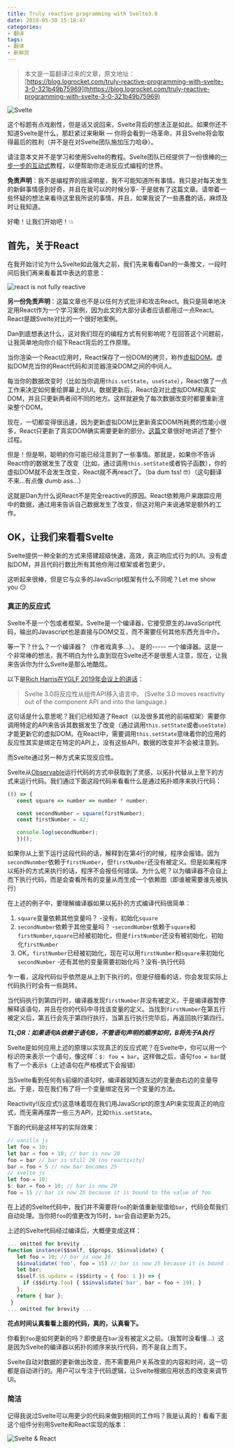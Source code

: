 ```yaml
---
title: Truly reactive programming with Svelte3.0
date: 2019-05-30 15:18:47
categories: 
- 翻译
tags: 
- 翻译
- 新鲜货
---
```


> 本文是一篇翻译过来的文章，原文地址：[https://blog.logrocket.com/truly-reactive-programming-with-svelte-3-0-321b49b75969](hhttps://blog.logrocket.com/truly-reactive-programming-with-svelte-3-0-321b49b75969)

![Svelte](https://cdn-images-1.medium.com/max/1200/1*2hDcp8VSEJk74trofc3JtQ.jpeg)

这个标题有点戏剧性，但是话又说回来，Svelte背后的想法正是如此。如果你还不知道Svelte是什么，那赶紧过来瞅瞅 — 你将会看到一场革命，并且Svelte将会取得最后的胜利（并不是在对Svelte团队施加压力哈:sweat_smile:）。

<!-- more -->

请注意本文并不是学习和使用Svelte的教程。Svelte团队已经提供了一份很棒的[一步一步的互动式](https://svelte.dev/tutorial/basics)教程，以便帮助你走进反应式编程的世界。

**免责声明**：我不是编程界的摇滚明星，我不可能知道所有事情。我只是对每天发生的新鲜事情感到好奇，并且在我可以的时候分享- 于是就有了这篇文章。请带着一些怀疑的想法来看待这里我所说的事情，并且，如果我说了一些愚蠢的话，麻烦及时让我知道。

好嘞！让我们开始吧！:boom:

## 首先，关于React
在我开始讨论为什么Svelte如此强大之前，我们先来看看Dan的一条推文，一段时间后我们再来看看其中表达的意思：
<!-- todo 这里需要加一张推文图片 -->
![react is not fully reactive](http://pryb8y3zu.bkt.clouddn.com/react-is-not-fully-reactive.png)

**另一份免责声明**：这篇文章也不是以任何方式批评和攻击React。我只是简单地决定用React作为一个学习案例，因为此文的大部分读者应该都用过一点React。React是跟Svelte对比的一个很好地案例。

Dan到底想表达什么，这对我们现在的编程方式有何影响呢？在回答这个问题前，让我简单地向你介绍下React背后的工作原理。

当你渲染一个React应用时，React保存了一份DOM的拷贝，称作[虚拟DOM](https://reactjs.org/docs/faq-internals.html)。虚拟DOM充当你的React代码和浏览器渲染DOM之间的中间人。

每当你的数据改变时（比如当你调用`this.setState`，`useState`），React做了一点工作来决定如何重绘屏幕上的UI。数据更新后，React会对比虚拟DOM和真实DOM，并且只更新两者间不同的地方。这样就避免了每次数据改变时都要重新渲染整个DOM。

现在，一切都变得很迅速，因为更新虚拟DOM比更新真实DOM所耗费的性能小很多，React只更新了真实DOM确实需要更新的部分。[这篇](https://medium.com/@gethylgeorge/how-virtual-dom-and-diffing-works-in-react-6fc805f9f84e)文章很好地讲述了整个过程。

但是！但是啊，聪明的你可能已经注意到了一些事情。那就是，如果你不告诉React你的数据发生了改变（比如，通过调用`this.setState`或者钩子函数），你的虚拟DOM就不会发生改变，React就不再react了。（ba dum tss! 🤓）（这句翻译不来...有点像 dumb ass...）

这就是Dan为什么说React不是完全reactive的原因。React依赖用户来跟踪应用中的数据，通过用来告诉自己数据发生了改变，但这对用户来说通常是额外的工作。


## OK，让我们来看看Svelte

Svelte提供一种全新的方式来搭建超级快速，高效，真正响应式行为的UI。没有虚拟DOM，并且代码行数比所有其他你用过框架或者包更少。

这听起来很棒，但是它与众多的JavaScript框架有什么不同呢？Let me show you :smirk:

### 真正的反应式

Svelte不是一个包或者框架。Svelte是一个编译器，它接受原生的JavaScript代码，输出的Javascript也是直接与DOM交互，而不需要任何其他东西充当中介。

等一下？什么？一个编译器？（作者戏真多...）。 是的----- 一个编译器。这是一个非常棒的想法，我不明白为什么直到现在Svelte还不是很惹人注意，现在，让我来告诉你为什么Svelte是那么地酷炫。

以下是[Rich Harris在YGLF 2019年会议上的讲话](https://www.youtube.com/watch?v=AdNJ3fydeao)：

> Svelte 3.0将反应性从组件API移入语言中。
>(Svelte 3.0 moves reactivity out of the component API and into the language.)

这句话是什么意思呢？我们已经知道了React（以及很多其他的前端框架）需要你调用特定的API来告诉其数据发生了改变（通过调用`this.setState`或者`useState`）才能更新它的虚拟DOM。在React中，需要调用`this.setState`意味着你的应用的反应性其实是绑定在特定的API上，没有这些API，数据的改变并不会被注意到。

而Svelte通过另一种方式来实现反应性。

Svelte从[Observable]()运行代码的方式中获取到了灵感，以拓扑代替从上至下的方式来运行代码。我们通过下面这段代码来看看什么是通过拓扑顺序来执行代码：
```javascript
(() => {
   const square => number => number * number;

   const secondNumber = square(firstNumber);
   const firstNumber = 42;

   console.log(secondNumber);
   })();
```

如果你从上至下运行这段代码的话，解释到在第4行的时候，程序会报错。因为`secondNunmber`依赖于`firstNumber`，但`firstNumber`还没有被定义。但是如果程序以拓扑的方式来执行的话，程序不会报任何错误。为什么呢？以为编译器不会自上而下执行代码，而是会查看所有的变量从而生成一个依赖图（即谁被需要谁先被执行）

在上述的例子中，要理解编译器如果以拓扑的方式编译代码很简单：
1. `square`变量依赖其他变量吗？
-没有，初始化`square`
2. `secondNumber`依赖于其他变量吗？
-`secondNumber`依赖于`square`和`firstNumber`,`square`已经被初始化，但是`firstNumber`还没有被初始化，初始化`firstNumber`
3. OK，`firstNumber`已经被初始化，现在可以用`firstNumber`和`square`来初始化`secondNumber`
-还有其他的变量需要初始化吗？没有-执行代码

乍一看，这段代码似乎依然是从上到下执行的，但是仔细看的话，你会发现实际上代码执行时会有一些跳转。

当代码执行到第四行时，编译器发现`firstNumber`并没有被定义，于是编译器暂停解释该语句，并且在你的代码中寻找该变量的定义。当找到`firstNumber`在第五行被定义后，第五行会先于第四行执行，当第五行执行完毕后，再返回执行第四行。

_**TL;DR：如果语句A依赖于语句B，不管语句声明的顺序如何，B将先于A执行**_

Svelte是如何应用上述的原理以实现真正的反应式呢？在Svelte中，你可以用一个标识符来表示一个语句，像这样：`$: foo = bar`。这样做之后，语句`foo = bar`就有了一个表示`$`（上述语句在严格模式下会报错）

当Svelte看到任何有`$`前缀的语句时，编译器就知道左边的变量由右边的变量导出。于是，现在我们有了将一个变量绑定在另一个变量的方法。

Reactivity!(反应式!)这意味着现在我们用JavaScript的原生API来实现真正的响应式，而无需再摆弄一些三方API，比如`this.setState`。

下面的代码是这样写的实际效果：

```javascript
// vanilla js
let foo = 10;
let bar = foo + 10; // bar is now 20
foo = bar // bar is still 20 (no reactivity)
bar = foo + 5 // now bar becomes 25
// svelte js
let foo = 10;
$: bar = foo + 10; // bar is now 20
foo = 15 // bar is now 25 because it is bound to the value of foo
```

在上述的Svelte代码中，我们并不需要将`foo`的新值重新赋值给`bar`，代码会帮我们自动处理。当你把`foo`的值更改为15时，`bar`会自动更新为25。

上述的Svelte代码经过编译后，大概便变成这样：
```javascript
... omitted for brevity ...
function instance($$self, $$props, $$invalidate) {
   let foo = 10; // bar is now 20
   $$invalidate('foo', foo = 15) // bar is now 25 because it is bound to the value of foo
   let bar;
   $$self.$$.update = ($$dirty = { foo: 1 }) => {
     if ($$dirty.foo) { $$invalidate('bar', bar = foo + 19); }
   };
   return { bar };
 }
... omitted for brevity ...
```
**花点时间认真看看上面的代码，真的，认真看下。**

你看到`foo`是如何更新的吗？即使是在`bar`没有被定义之前。（我暂时没看懂...）这是因为Svelte的编译器以拓扑的顺序来执行代码，而不是自上而下。

Svelte自动对数据的更新做出改变，而不需要用户关系改变的内容和时间，这一切都是自动进行的。用户可以专注于代码逻辑，让Svelte根据应用状态的改变来调节UI。

### 简洁

记得我说过Svelte可以用更少的代码来做到相同的工作吗？我是认真的！看看下面这个组件分别用Svelte和React实现的版本：

![Svelte & React](https://i1.wp.com/cdn-images-1.medium.com/max/1600/1*y8KNWov5UwulVryUPq6srw@2x.png?ssl=1)